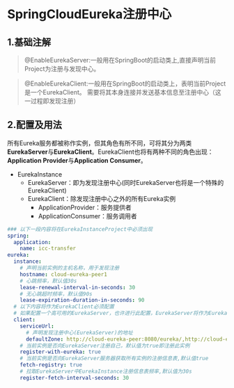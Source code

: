 # SpringCloudEureka注册中心
## 1.基础注解
   > @EnableEurekaServer:一般用在SpringBoot的启动类上,直接声明当前Project为注册与发现中心。

   > @EnableEurekaClient:一般用在SpringBoot的启动类上，表明当前Project是一个EurekaClient。
   需要将其本身连接并发送基本信息至注册中心（这一过程即发现注册）
   
## 2.配置及用法
所有Eureka服务都被称作实例，但其角色有所不同，可将其分为两类**EurekaServer**与**EurekaClient**。EurekaClient也将有两种不同的角色出现：**Application Provider**与**Application Consumer**。
+ EurekaInstance
    + EurekaServer：即为发现注册中心(同时EurekaServer也将是一个特殊的EurekaClient)
    + EurekaClient：除发现注册中心之外的所有Eureka实例
        + ApplicationProvider：服务提供者
        + ApplicationConsumer：服务调用者

```yaml
### 以下一段内容将在EurekaInstanceProject中必须出现
spring:
  application:
    name: icc-transfer
eureka:
  instance:
    # 声明当前实例的主机名称，用于发现注册
    hostname: cloud-eureka-peer1
    # 心跳频率，默认值30s
    lease-renewal-interval-in-seconds: 30
    # 无心跳超时频率，默认值90s
    lease-expiration-duration-in-seconds: 90 
  # 以下内容将作为EurekaClient必须配置
  # 如果配置一个高可用的EurekaServer，也许进行此配置，EurekaServer将作为EurekaClient与其他节点进行数据同步
  client:
    serviceUrl:
      # 声明发现注册中心(EurekaServer)的地址
      defaultZone: http://cloud-eureka-peer:8080/eureka/,http://cloud-eureka-peer:8080/eureka/
    # 当前实例是否向EurekaServer注册自己，默认值为true即注册此实例
    register-with-eureka: true
    # 当前实例是否向EurekaServer服务器获取所有实例的注册信息表,默认值true
    fetch-registry: true
    # 拉取EurekaServer中EurekaInstance注册信息表频率,默认值为30s
    register-fetch-interval-seconds: 30
    
```